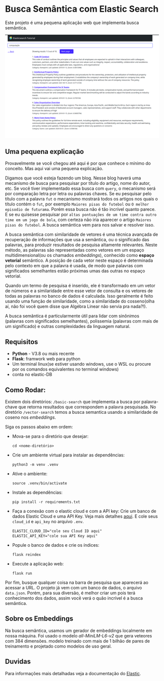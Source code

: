 # Busca Semântica com Elastic Search

Este projeto é uma pequena aplicação web que implementa busca semântica.

![imagem](./image/app-web.png)

## Uma pequena explicação
Provavelmente se você chegou até aqui é por que conhece o mínimo do conceito. Mas aqui vai uma pequena explicação.

Digamos que você esteja fazendo um blog. Nesse blog haverá uma mecanismo de busca para pesquisar por título do artigo, nome do autor, etc. Se você tiver implementado essa busca com `query`, o mecanismo será por comparação letra por letra ou palavras chaves. Se eu pesquisar pelo título com a palavra `fut` o mecanismo mostrará todos os artigos nos quais o título contém o `fut`, por exemplo `Maiores pisas do futebol` ou `O melhor episodio de futurama`. Porém essa busca não é tão incrível quanto parece. E se eu quisesse pesquisar por `altas pontuações de um time contra outro time em um jogo de bola`, com certeza não iria aparecer o artigo `Maiores pisas do futebol`. A busca semântica vem para nos salvar e resolver isso.

A busca semântica com similaridade de vetores é uma técnica avançada de recuperação de informações que usa a semântica, ou o significado das palavras, para produzir resultados de pesquisa altamente relevantes. Neste método, as palavras são representadas como vetores em um espaço multidimensional(ou os chamados *embeddings*), conhecido como **espaço vetorial** semântico. A posição de cada vetor neste espaço é determinada pelo contexto em que a palavra é usada, de modo que palavras com significados semelhantes estão próximas umas das outras no espaço vetorial.

Quando um termo de pesquisa é inserido, ele é transformado em um vetor de números e a similaridade entre esse vetor de consulta e os vetores de todas as palavras no banco de dados é calculada. Isso geralmente é feito usando uma função de similaridade, como a similaridade do cosseno(olha aí, não foi você quem disse que Algébra Linear não servia pra nada?!).

A busca semântica é particularmente útil para lidar com sinônimos (palavras com significados semelhantes), polissemia (palavras com mais de um significado) e outras complexidades da linguagem natural.

## Requisitos
- **Python** - V3.8 ou mais recente
- **Flask**: framwork web para python
- Um terminal linux(se estiver usando windows, use o WSL ou procure por os comandos equivalentes no terminal windows)
- conta no elastic-DB

## Como Rodar:
Existem dois diretórios: `/basic-search` que implementa a busca por palavra-chave que retorna resultados que correspondem a palavra pesquisada. No diretório `/vector-search` temos a busca semantica usando a similaridade de coseno nos *embeddings*.

Siga os passos abaixo em ordem:

- Mova-se para o diretório que desejar:
    ```Vim
    cd <nome-diretório>
    ```
- Crie um ambiente virtual para instalar as dependências:
    ```Vim
    python3 -m venv .venv
    ```
- Ative o ambiente:
    ```Vim
    source .venv/bin/activate
    ```
- Instale as dependências:
    ```Vim
    pip install -r requirements.txt
    ```
- Faça a conexão com o elastic cloud e com a API key:
    Crie um banco de dados Elastic Cloud e uma API Key. Veja mais detalhes [aqui](https://www.elastic.co/search-labs/tutorials/install-elasticsearch/elastic-cloud). E cole seus `cloud_id` e `api_key` no arquivo `.env`.  
    ```Vim
    ELASTIC_CLOUD_ID="cole seu Cloud ID aqui"
    ELASTIC_API_KEY="cole sua API Key aqui"
    ```
- Popule o banco de dados e crie os índices:
    ```Vim
    flask reindex
    ```
- Execute a aplicação web:
    ```Vim
    flask run
    ```
Por fim, busque qualquer coisa na barra de pesquisa que aparecerá ao acessar a URL. O projeto já vem com um banco de dados, o arquivo `data.json`. Porém, para sua diversão, é melhor criar um pois terá conhecimento dos dados, assim você verá o quão incrível é a busca semântica.

## Sobre os Embeddings

Na busca semântica, usamos um gerador de embeddings localmente em nossa máquina. Foi usado o modelo *all-MiniLM-L6-v2* que gera veteores com 384 dimensões. modelo treinado com mais de 1 bilhão de pares de treinamento e projetado como modelos de uso geral.

## Duvidas
Para informações mais detalhadas veja a documentação do [Elastic](https://www.elastic.co/search-labs/tutorials/search-tutorial/welcome).